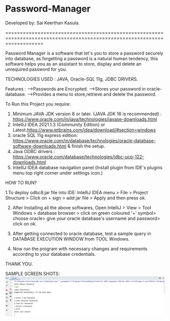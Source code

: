 # Password-Manager 
Developed by: Sai Keerthan Kasula.

=========================================================================================================================
 
Password Manager is a software that let's you to store a password securely into database, as forgetting a password is a natural human tendency, this software helps you as an assistant to store, display and delete an unrequired password for you.


TECHNOLOGIES USED : JAVA, Oracle-SQL 11g, JDBC DRIVERS.


Features :  -->Passwords are Encrypted.
            -->Stores your password in oracle-database.
            -->Provides a menu to store,retrieve and delete the password.
            
To Run this Project you require:
 1. Minimum JAVA JDK version 8 or later. (JAVA JDK 16 is recommended) : https://www.oracle.com/in/java/technologies/javase-downloads.html
 2. IntelliJ IDEA 2021.1.3 (Community Edition) or Latest.https://www.jetbrains.com/idea/download/#section=windows
 3. oracle SQL 11g express edition: https://www.oracle.com/in/database/technologies/oracle-database-software-downloads.html & finish the setup.
 4. Java ODBC drivers : https://www.oracle.com/database/technologies/jdbc-ucp-122-downloads.html
 5. IntelliJ IDEA database navigation panel (Install plugin from IDE's plugins menu top right corner under settings icon.)

HOW TO RUN?

1.To deploy odbc8.jar file into IDE: IntelliJ IDEA menu > File > Project Structure > Click on + sign > add jar file > Apply and then press ok.

2. After Installing all the above softwares, Open IntelliJ > View > Tool Windows > database browser > click on green coloured '+' symbol> choose oracle> give your oracle database's username and password> click on ok.

3. After getting connected to oracle database, test a sample query in DATABASE EXECUTION WINDOW from TOOL Windows.

4. Now run the program with necessary changes and requirements according to your database credentials.

THANK YOU.

            
SAMPLE SCREEN SHOTS:
<img src="https://github.com/sai-keerthan/Password-Manager/blob/main/lib/img/img1.PNG"> </img>
